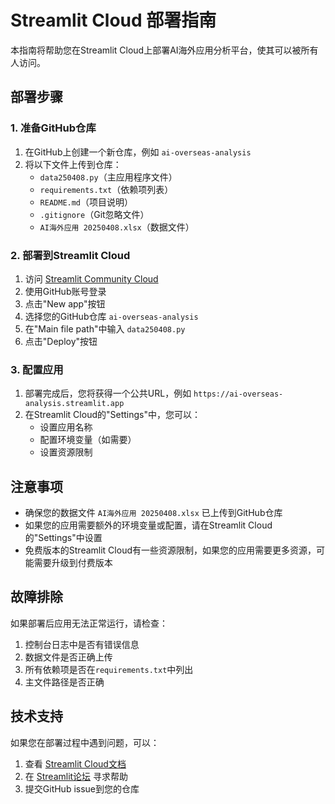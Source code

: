 # Streamlit Cloud 部署指南

本指南将帮助您在Streamlit Cloud上部署AI海外应用分析平台，使其可以被所有人访问。

## 部署步骤

### 1. 准备GitHub仓库

1. 在GitHub上创建一个新仓库，例如 `ai-overseas-analysis`
2. 将以下文件上传到仓库：
   - `data250408.py`（主应用程序文件）
   - `requirements.txt`（依赖项列表）
   - `README.md`（项目说明）
   - `.gitignore`（Git忽略文件）
   - `AI海外应用 20250408.xlsx`（数据文件）

### 2. 部署到Streamlit Cloud

1. 访问 [Streamlit Community Cloud](https://streamlit.io/cloud)
2. 使用GitHub账号登录
3. 点击"New app"按钮
4. 选择您的GitHub仓库 `ai-overseas-analysis`
5. 在"Main file path"中输入 `data250408.py`
6. 点击"Deploy"按钮

### 3. 配置应用

1. 部署完成后，您将获得一个公共URL，例如 `https://ai-overseas-analysis.streamlit.app`
2. 在Streamlit Cloud的"Settings"中，您可以：
   - 设置应用名称
   - 配置环境变量（如需要）
   - 设置资源限制

## 注意事项

- 确保您的数据文件 `AI海外应用 20250408.xlsx` 已上传到GitHub仓库
- 如果您的应用需要额外的环境变量或配置，请在Streamlit Cloud的"Settings"中设置
- 免费版本的Streamlit Cloud有一些资源限制，如果您的应用需要更多资源，可能需要升级到付费版本

## 故障排除

如果部署后应用无法正常运行，请检查：

1. 控制台日志中是否有错误信息
2. 数据文件是否正确上传
3. 所有依赖项是否在`requirements.txt`中列出
4. 主文件路径是否正确

## 技术支持

如果您在部署过程中遇到问题，可以：

1. 查看 [Streamlit Cloud文档](https://docs.streamlit.io/streamlit-community-cloud)
2. 在 [Streamlit论坛](https://discuss.streamlit.io/) 寻求帮助
3. 提交GitHub issue到您的仓库 